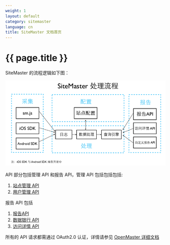 ```yaml
---
weight: 1
layout: default
category: sitemaster
language: cn
title: SiteMaster 文档首页
---
```



# {{ page.title }}

SiteMaster 的流程逻辑如下图：

![image](sitemaster-logic.png)

API 部分包括管理 API 和报告 API，管理 API 包括包括包括:

1. [站点管理 API](site.html)
2. [用户管理 API](site_user.html)

报告 API 包括

1. [报告API](site_report.html)
2. [数据银行 API](site_databank.html)
3. [访问详情 API](visit.html)

所有的 API 请求都需通过 OAuth2.0 认证，详情请参见 [OpenMaster 详细文档](http://dev.admaster.com.cn/doc/openmaster/v1/cn/index.html)
